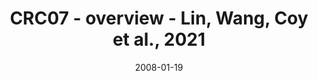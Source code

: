---
title: CRC07 - overview - Lin, Wang, Coy et al., 2021
image: https://labsyspharm.github.io/HTA-CRCATLAS-1/images/thumbnail-crc07-overview.jpg
date: '2008-01-19'
minerva_link: https://labsyspharm.github.io/HTA-CRCATLAS-1/minerva/crc07-overview.html
info_link: null
show_page_link: false
tags:
    - overview-crc
---